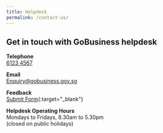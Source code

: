 ```yaml
---
title: Helpdesk
permalink: /contact-us/
---
```


## Get in touch with GoBusiness helpdesk

**Telephone**
<br>[6123 4567](tel:+6561234567)

**Email**
<br>[Enquiry@gobusiness.gov.sg](mailto:enquiry@gobusiness.gov.sg)    

**Feedback**
<br>[Submit Form](https://go.gov.sg/tfei8m){:target="_blank"}    

**Helpdesk Operating Hours**
<br>Mondays to Fridays, 8.30am to 5.30pm
<br>(closed on public holidays)
